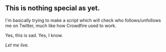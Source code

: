 ## This is nothing special as **yet**.

I'm basically trying to make a script which will check who follows/unfollows me on Twitter, much like how Crowdfire used to work.

Yes, this is sad. Yes, I know.

_Let me live._
